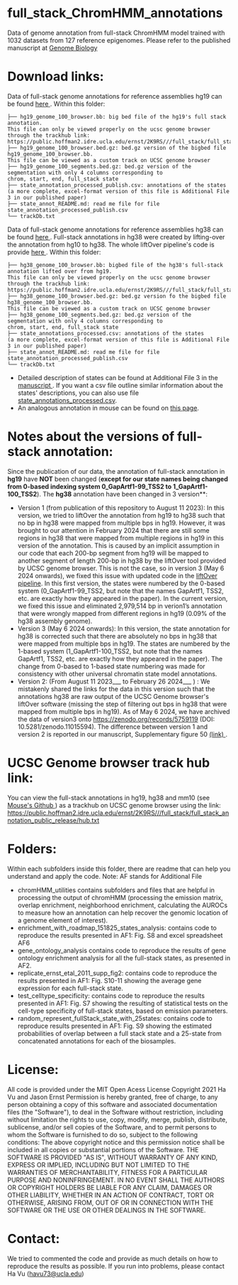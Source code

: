 
# full_stack_ChromHMM_annotations
Data of genome annotation from full-stack ChromHMM model trained with 1032 datasets from 127 reference epigenomes. Please refer to the published manuscript at <a href="https://genomebiology.biomedcentral.com/articles/10.1186/s13059-021-02572-z"> Genome Biology </a>
# Download links:
Data of full-stack genome annotations for reference assemblies hg19 can be found <a href="https://public.hoffman2.idre.ucla.edu/ernst/2K9RS//full_stack/full_stack_annotation_public_release/hg19"> here </a>. Within this folder:
```
├── hg19_genome_100_browser.bb: big bed file of the hg19's full stack annotation. 
This file can only be viewed properly on the ucsc genome browser through the trackhub link:
https://public.hoffman2.idre.ucla.edu/ernst/2K9RS///full_stack/full_stack_annotation_public_release/hub.txt
├── hg19_genome_100_browser.bed.gz: bed.gz version of the bigbed file hg19_genome_100_browser.bb. 
This file can be viewed as a custom track on UCSC genome browser
├── hg19_genome_100_segments.bed.gz: bed.gz version of the segmentation with only 4 columns corresponding to 
chrom, start, end, full_stack state
├── state_annotation_processed_publish.csv: annotations of the states 
(a more complete, excel-format version of this file is Additional File 3 in our published paper) 
├── state_annot_README.md: read me file for file state_annotation_processed_publish.csv
└── trackDb.txt
```
Data of full-stack genome annotations for reference assemblies hg38 can be found <a href="https://public.hoffman2.idre.ucla.edu/ernst/2K9RS//full_stack/full_stack_annotation_public_release/hg38"> here </a>. Full-stack annotations in hg38 were created by lifting-over the annotation from hg10 to hg38. The whole liftOver pipeline's code is provide <a href="https://github.com/ernstlab/full_stack_ChromHMM_annotations/tree/main/chromHMM_utilities/liftOver"> here </a>. Within this folder:
```
├── hg38_genome_100_browser.bb: bigbed file of the hg38's full-stack annotation lifted over from hg19. 
This file can only be viewed properly on the ucsc genome browser through the trackhub link:
https://public.hoffman2.idre.ucla.edu/ernst/2K9RS///full_stack/full_stack_annotation_public_release/hub.txt
├── hg38_genome_100_browser.bed.gz: bed.gz version fo the bigbed file hg38_genome_100_browser.bb. 
This file can be viewed as a custom track on UCSC genome browser
├── hg38_genome_100_segments.bed.gz: bed.gz version of the segmentation with only 4 columns corresponding to 
chrom, start, end, full_stack state
├── state_annotations_processed.csv: annotations of the states 
(a more complete, excel-format version of this file is Additional File 3 in our published paper)
├── state_annot_README.md: read me file for file state_annotation_processed_publish.csv
└── trackDb.txt
```
- Detailed description of states can be found at Additional File 3 in the  <a href="https://genomebiology.biomedcentral.com/articles/10.1186/s13059-021-02572-z"> manuscript </a>. If you want a csv file outline similar information about the states' descriptions, you can also use file <a href="https://github.com/ernstlab/full_stack_ChromHMM_annotations/blob/main/state_annotation_processed_publish.csv">state_annotations_processed.csv</a>.
- An analogous annotation in mouse can be found on <a href="https://github.com/ernstlab/mouse_fullStack_annotations">this page</a>.
# Notes about the versions of full-stack annotation:
Since the publication of our data, the annotation of full-stack annotation in **hg19** have **NOT** been changed (__except for our state names being changed from 0-based indexing system 0_GapArtf1-99_TSS2 to 1_GapArtf1-100_TSS2__). The **hg38** annotation have been changed in 3 version**: 
- Version 1 (from publication of this repository to August 11 2023): In this version, we tried to liftOver the annotation from hg19 to hg38 such that no bp in hg38 were mapped from multiple bps in hg19. However, it was brought to our attention in February 2024 that there are still some regions in hg38 that were mapped from multiple regions in hg19 in this version of the annotation. This is caused by an implicit assumption in our code that each 200-bp segment from hg19 will be mapped to another segment of length 200-bp in hg38 by the liftOver tool provided by UCSC genome browser. This is not the case, so in version 3 (May 6 2024 onwards), we fixed this issue with updated code in the <a href="https://github.com/ernstlab/full_stack_ChromHMM_annotations/tree/main/chromHMM_utilities/liftOver"> liftOver pipeline</a>. In this first version, the states were numbered by the 0-based system (0_GapArtf1-99_TSS2, but note that the names GapArtf1, TSS2, etc. are exactly how they appeared in the paper). In the current version, we fixed this issue and eliminated 2,979,514 bp in verion1’s annotation that were wrongly mapped from different regions in hg19 (0.09% of the hg38 assembly genome). 
- Version 3 (May 6 2024 onwards): In this version, the state annotation for hg38 is corrected such that there are absolutely no bps in hg38 that were mapped from multiple bps in hg19. The states are numbered by the 1-based system (1_GapArtf1-100_TSS2, but note that the names GapArtf1, TSS2, etc. are exactly how they appeared in the paper). The change from 0-based to 1-based state numbering was made for consistency with other universal chromatin state model annotations. 
- Version 2: (From August 11 2023___ to February 26 2024___ ) : We mistakenly shared the links for the data in this version such that the annotations hg38 are raw output of the UCSC Genome browser's liftOver software (missing the step of filtering out bps in hg38 that were mapped from multiple bps in hg19). 
As of May 6 2024, we have archived the data of version3 onto https://zenodo.org/records/5759119 (DOI: 10.5281/zenodo.11015594). The difference between version 1 and version 2 is reported in our manuscript, Supplementary figure 50 <a href='https://static-content.springer.com/esm/art%3A10.1186%2Fs13059-021-02572-z/MediaObjects/13059_2021_2572_MOESM1_ESM.pdf' > (link) </a>.
# UCSC Genome browser track hub link:
You can view the full-stack annotations in hg19, hg38 and mm10 (see <a href="https://github.com/ernstlab/mouse_fullStack_annotations"> Mouse's Github </a>) as a trackhub on UCSC genome browser using the link: https://public.hoffman2.idre.ucla.edu/ernst/2K9RS///full_stack/full_stack_annotation_public_release/hub.txt
# Folders:
Within each subfolders inside this folder, there are readme that can help you understand and apply the code. Note: AF stands for Additional File
- chromHMM_utilities contains subfolders and files that are helpful in processing the output of chromHMM (processing the emission matrix, overlap enrichment, neighborhood enrichment, calculating the AUROCs to measure how an annotation can help recover the genomic location of a genome element of interest). 
- enrichment_with_roadmap_151825_states_analysis: contains code to reproduce the results presented in AF1: Fig. S8 and excel spreadsheet AF6
- gene_ontology_analysis contains code to reproduce the results of gene ontology enrichment analysis for all the full-stack states, as presented in AF2.
- replicate_ernst_etal_2011_supp_fig2: contains code to reproduce the results presented in AF1: Fig. S10-11 showing the average gene expression for each full-stack state.
- test_celltype_specificity: contains code to reproduce the results presented in AF1: Fig. S7 showing the resulting of statistical tests on the cell-type specificity of full-stack states, based on emission parameters.
- random_represent_fullStack_state_with_25states: contains code to reproduce results presented in AF1: Fig. S9 showing the estimated probabilities of overlap between a full stack state and a 25-state from concatenated annotations for each of the biosamples. 
# License:
All code is provided under the MIT Open Acess License
Copyright 2021 Ha Vu and Jason Ernst
Permission is hereby granted, free of charge, to any person obtaining a copy of this software and associated documentation files (the "Software"), to deal in the Software without restriction, including without limitation the rights to use, copy, modify, merge, publish, distribute, sublicense, and/or sell copies of the Software, and to permit persons to whom the Software is furnished to do so, subject to the following conditions:
The above copyright notice and this permission notice shall be included in all copies or substantial portions of the Software.
THE SOFTWARE IS PROVIDED "AS IS", WITHOUT WARRANTY OF ANY KIND, EXPRESS OR IMPLIED, INCLUDING BUT NOT LIMITED TO THE WARRANTIES OF MERCHANTABILITY, FITNESS FOR A PARTICULAR PURPOSE AND NONINFRINGEMENT. IN NO EVENT SHALL THE AUTHORS OR COPYRIGHT HOLDERS BE LIABLE FOR ANY CLAIM, DAMAGES OR OTHER LIABILITY, WHETHER IN AN ACTION OF CONTRACT, TORT OR OTHERWISE, ARISING FROM, OUT OF OR IN CONNECTION WITH THE SOFTWARE OR THE USE OR OTHER DEALINGS IN THE SOFTWARE.
# Contact:
We tried to commented the code and provide as much details on how to reproduce the results as possible. If you run into problems, please contact Ha Vu (havu73@ucla.edu) 

